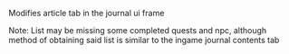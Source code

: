 Modifies article tab in the journal ui frame

Note: List may be missing some completed quests and npc, although method of obtaining said list is similar to the ingame journal contents tab
